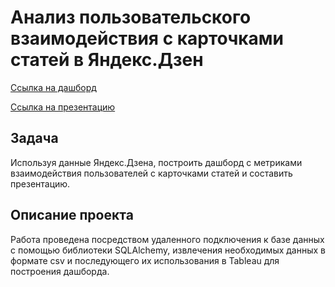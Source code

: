 # Анализ пользовательского взаимодействия с карточками статей в Яндекс.Дзен

[Ссылка на дашборд](https://public.tableau.com/views/nv_zaharov_yandex_dzen/Dashboard1?:language=en-US&:display_count=n&:origin=viz_share_link)

[Ссылка на презентацию](https://disk.yandex.ru/i/nytqRcLY1tIAkA)

## Задача
Используя данные Яндекс.Дзена, построить дашборд с метриками взаимодействия пользователей с карточками статей и составить презентацию.

## Описание проекта
Работа проведена посредством удаленного подключения к базе данных с помощью библиотеки SQLAlchemy, извлечения необходимых данных в формате csv и последующего их использования в Tableau для построения дашборда.
